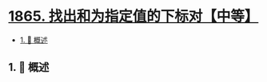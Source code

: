 # [1865. 找出和为指定值的下标对【中等】](https://github.com/tnotesjs/TNotes.leetcode/tree/main/notes/1865.%20%E6%89%BE%E5%87%BA%E5%92%8C%E4%B8%BA%E6%8C%87%E5%AE%9A%E5%80%BC%E7%9A%84%E4%B8%8B%E6%A0%87%E5%AF%B9%E3%80%90%E4%B8%AD%E7%AD%89%E3%80%91)

<!-- region:toc -->

- [1. 📝 概述](#1--概述)

<!-- endregion:toc -->

## 1. 📝 概述
